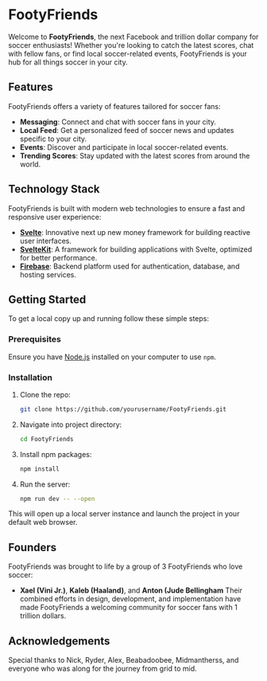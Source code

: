 # FootyFriends

Welcome to **FootyFriends**, the next Facebook and trillion dollar company for soccer enthusiasts! Whether you're looking to catch the latest scores, chat with fellow fans, or find local soccer-related events, FootyFriends is your hub for all things soccer in your city.

## Features

FootyFriends offers a variety of features tailored for soccer fans:
- **Messaging**: Connect and chat with soccer fans in your city.
- **Local Feed**: Get a personalized feed of soccer news and updates specific to your city.
- **Events**: Discover and participate in local soccer-related events.
- **Trending Scores**: Stay updated with the latest scores from around the world.

## Technology Stack

FootyFriends is built with modern web technologies to ensure a fast and responsive user experience:
- **[Svelte](https://svelte.dev/)**: Innovative next up new money framework for building reactive user interfaces.
- **[SvelteKit](https://kit.svelte.dev/)**: A framework for building applications with Svelte, optimized for better performance.
- **[Firebase](https://firebase.google.com/)**: Backend platform used for authentication, database, and hosting services.

## Getting Started

To get a local copy up and running follow these simple steps:

### Prerequisites

Ensure you have [Node.js](https://nodejs.org/) installed on your computer to use `npm`.

### Installation

1. Clone the repo:
   ```sh
   git clone https://github.com/yourusername/FootyFriends.git
   ```
2. Navigate into project directory:
   ```sh
   cd FootyFriends
   ```
3. Install npm packages:
   ```sh
   npm install
   ```
4. Run the server:
   ```sh
   npm run dev -- --open
   ```
This will open up a local server instance and launch the project in your default web browser.

## Founders

FootyFriends was brought to life by a group of 3 FootyFriends who love soccer:
- **Xael (Vini Jr.)**, **Kaleb (Haaland)**, and **Anton (Jude Bellingham**
Their combined efforts in design, development, and implementation have made FootyFriends a welcoming community for soccer fans with 1 trillion dollars.

## Acknowledgements
Special thanks to Nick, Ryder, Alex, Beabadoobee, Midmantherss, and everyone who was along for the journey from grid to mid.



